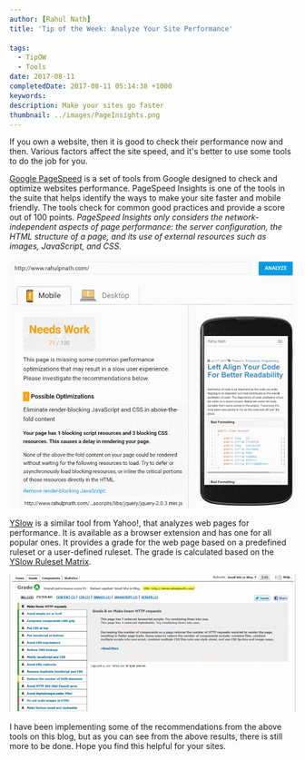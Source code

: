```yaml
---
author: [Rahul Nath]
title: 'Tip of the Week: Analyze Your Site Performance'
  
tags:
  - TipOW
  - Tools
date: 2017-08-11
completedDate: 2017-08-11 05:14:38 +1000
keywords:
description: Make your sites go faster
thumbnail: ../images/PageInsights.png
---
```


If you own a website, then it is good to check their performance now and then. Various factors affect the site speed, and it's better to use some tools to do the job for you.

[Google PageSpeed](https://developers.google.com/speed/pagespeed/) is a set of tools from Google designed to check and optimize websites performance. PageSpeed Insights is one of the tools in the suite that helps identify the ways to make your site faster and mobile friendly. The tools check for common good practices and provide a score out of 100 points. _PageSpeed Insights only considers the network-independent aspects of page performance: the server configuration, the HTML structure of a page, and its use of external resources such as images, JavaScript, and CSS._

<img src="../images/PageInsights.png" alt="PageInsights" class="center" >

[YSlow](http://yslow.org/) is a similar tool from Yahoo!, that analyzes web pages for performance. It is available as a browser extension and has one for all popular ones. It provides a grade for the web page based on a predefined ruleset or a user-defined ruleset. The grade is calculated based on the [YSlow Ruleset Matrix](http://yslow.org/ruleset-matrix/).

<img src="../images/yslow.png" alt="YSlow" class="center" >

I have been implementing some of the recommendations from the above tools on this blog, but as you can see from the above results, there is still more to be done. Hope you find this helpful for your sites.
